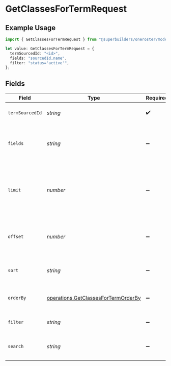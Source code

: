 # GetClassesForTermRequest

## Example Usage

```typescript
import { GetClassesForTermRequest } from "@superbuilders/oneroster/models/operations";

let value: GetClassesForTermRequest = {
  termSourcedId: "<id>",
  fields: "sourcedId,name",
  filter: "status='active'",
};
```

## Fields

| Field                                                                                      | Type                                                                                       | Required                                                                                   | Description                                                                                | Example                                                                                    |
| ------------------------------------------------------------------------------------------ | ------------------------------------------------------------------------------------------ | ------------------------------------------------------------------------------------------ | ------------------------------------------------------------------------------------------ | ------------------------------------------------------------------------------------------ |
| `termSourcedId`                                                                            | *string*                                                                                   | :heavy_check_mark:                                                                         | The sourcedId of the term                                                                  |                                                                                            |
| `fields`                                                                                   | *string*                                                                                   | :heavy_minus_sign:                                                                         | Comma-separated list of fields to include in the response                                  | sourcedId,name                                                                             |
| `limit`                                                                                    | *number*                                                                                   | :heavy_minus_sign:                                                                         | The maximum number of items to return in the paginated response                            | 100                                                                                        |
| `offset`                                                                                   | *number*                                                                                   | :heavy_minus_sign:                                                                         | The number of items to skip in the paginated response                                      | 0                                                                                          |
| `sort`                                                                                     | *string*                                                                                   | :heavy_minus_sign:                                                                         | The field to sort the response by                                                          |                                                                                            |
| `orderBy`                                                                                  | [operations.GetClassesForTermOrderBy](../../models/operations/getclassesfortermorderby.md) | :heavy_minus_sign:                                                                         | The order to sort the response by                                                          |                                                                                            |
| `filter`                                                                                   | *string*                                                                                   | :heavy_minus_sign:                                                                         | The filter to apply to the response                                                        | status='active'                                                                            |
| `search`                                                                                   | *string*                                                                                   | :heavy_minus_sign:                                                                         | The search query to apply to the response                                                  |                                                                                            |